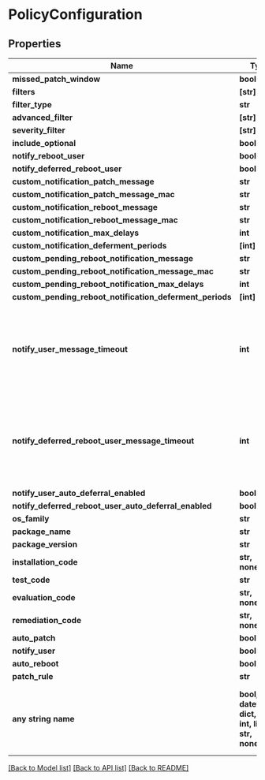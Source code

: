 # PolicyConfiguration


## Properties
Name | Type | Description | Notes
------------ | ------------- | ------------- | -------------
**missed_patch_window** | **bool** |  | [optional] 
**filters** | **[str]** |  | [optional] 
**filter_type** | **str** |  | [optional] 
**advanced_filter** | **[str]** |  | [optional] 
**severity_filter** | **[str]** |  | [optional] 
**include_optional** | **bool** |  | [optional] 
**notify_reboot_user** | **bool** |  | [optional] 
**notify_deferred_reboot_user** | **bool** |  | [optional] 
**custom_notification_patch_message** | **str** |  | [optional] 
**custom_notification_patch_message_mac** | **str** |  | [optional] 
**custom_notification_reboot_message** | **str** |  | [optional] 
**custom_notification_reboot_message_mac** | **str** |  | [optional] 
**custom_notification_max_delays** | **int** |  | [optional] 
**custom_notification_deferment_periods** | **[int]** |  | [optional] 
**custom_pending_reboot_notification_message** | **str** |  | [optional] 
**custom_pending_reboot_notification_message_mac** | **str** |  | [optional] 
**custom_pending_reboot_notification_max_delays** | **int** |  | [optional] 
**custom_pending_reboot_notification_deferment_periods** | **[int]** |  | [optional] 
**notify_user_message_timeout** | **int** |  | [optional]  if omitted the server will use the default value of 15
**notify_deferred_reboot_user_message_timeout** | **int** |  | [optional]  if omitted the server will use the default value of 15
**notify_user_auto_deferral_enabled** | **bool** |  | [optional] 
**notify_deferred_reboot_user_auto_deferral_enabled** | **bool** |  | [optional] 
**os_family** | **str** |  | [optional] 
**package_name** | **str** |  | [optional] 
**package_version** | **str** |  | [optional] 
**installation_code** | **str, none_type** |  | [optional] 
**test_code** | **str** |  | [optional] 
**evaluation_code** | **str, none_type** |  | [optional] 
**remediation_code** | **str, none_type** |  | [optional] 
**auto_patch** | **bool** |  | [optional] 
**notify_user** | **bool** |  | [optional] 
**auto_reboot** | **bool** |  | [optional] 
**patch_rule** | **str** |  | [optional] 
**any string name** | **bool, date, datetime, dict, float, int, list, str, none_type** | any string name can be used but the value must be the correct type | [optional]

[[Back to Model list]](../README.md#documentation-for-models) [[Back to API list]](../README.md#documentation-for-api-endpoints) [[Back to README]](../README.md)



